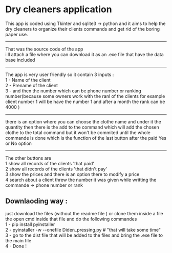 # Dry cleaners application 
This app is coded using Tkinter and sqlite3 -> python and it aims to help the dry cleaners to organize their clients commands and get rid of the boring paper use.
__________________________________________________________
That was the source code of the app <br />
i ll attach a file where you can download it as an .exe file that have the data base included 
__________________________________________________________
The app is very user friendly so it contain 3 inputs :<br />
1 - Name of the client <br />
2 - Prename of the client <br />
3 - and then the number which can be phone number or ranking number(because some owners work with the ranl of the clients for example client number 1 will be have the number 1 and after a month the rank can be 4000 )
_________________________________________________________
there is an option where you can choose the clothe name and under it the quantity 
then there is the add to the command which will add the chosen clothe to the total command but it won't be commited 
until the whole commande is done which is the function of the last button after the paid Yes or No option       
________________________________________________________
The other buttons are <br />
1 show all records of the clients 'that paid'<br /> 
2 show all records of the clients 'that didn't pay'<br />
3 show the prices and there is an option there to modify a price <br />
4 search about a client threw the number it was given while writting the commande -> phone number or rank<br /> 
## Downlaoding way : 
just download the files (without the readme file ) or clone them inside a file <br /> 
the open cmd inside that file and do the following commandes <br />
1 - pip install pyinstaller  <that will download the pyinstaller library inside the pc > <br />
2 - pyinstaller -w --onefile Diden_pressing.py # "that will take some time"  <br />
3 - go to the dist file that will be added to the files and bring the .exe file to the main file<outside the dist file> <br />
4 - Done ! 

